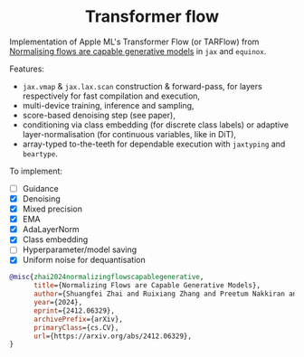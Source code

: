 <h1 align='center'>Transformer flow</h1>

Implementation of Apple ML's Transformer Flow (or TARFlow) from [Normalising flows are capable generative models](https://arxiv.org/pdf/2412.06329) in `jax` and `equinox`.

Features:
- `jax.vmap` & `jax.lax.scan` construction & forward-pass, for layers respectively for fast compilation and execution,
- multi-device training, inference and sampling,
- score-based denoising step (see paper),
- conditioning via class embedding (for discrete class labels) or adaptive layer-normalisation (for continuous variables, like in DiT),
- array-typed to-the-teeth for dependable execution with `jaxtyping` and `beartype`.

To implement:
- [ ] Guidance
- [x] Denoising
- [x] Mixed precision
- [x] EMA
- [x] AdaLayerNorm
- [x] Class embedding
- [ ] Hyperparameter/model saving
- [x] Uniform noise for dequantisation

<!-- Notes:
- All-in-all, I think this paper implements a useful algorithm. However, it is not as easy as they imply to train. 
    - This could be due to the differences in attention implementations, but the model only really worked with EMA and gradient clipping.
    - The hyperparameters used in their code don't produce good results for me. 
- It's not clear which quantisation procedure you should use - it's allegedly a trade-off between sample quality and model log-likelihood.
- This model requires a lot of compute power. -->

```bibtex
@misc{zhai2024normalizingflowscapablegenerative,
      title={Normalizing Flows are Capable Generative Models}, 
      author={Shuangfei Zhai and Ruixiang Zhang and Preetum Nakkiran and David Berthelot and Jiatao Gu and Huangjie Zheng and Tianrong Chen and Miguel Angel Bautista and Navdeep Jaitly and Josh Susskind},
      year={2024},
      eprint={2412.06329},
      archivePrefix={arXiv},
      primaryClass={cs.CV},
      url={https://arxiv.org/abs/2412.06329}, 
}
```